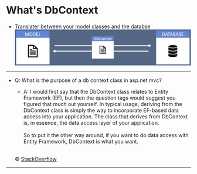 # What's DbContext
- Translater between your model classes and the databse
    ![image](images/dbcontext.png)
---
- Q: What is the purpose of a db context class in asp.net mvc?
  - A: I would first say that the DbContext class relates to Entity Framework (EF), but then the question tags would suggest you figured that much out yourself. In typical usage, deriving from the DbContext class is simply the way to incorporate EF-based data access into your application. The class that derives from DbContext is, in essence, the data access layer of your application. <br><br>So to put it the other way around, if you want to do data access with Entity Framework, DbContext is what you want.<br/><br/>

  © [StackOverflow](https://stackoverflow.com/a/31953580)
---